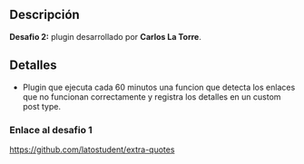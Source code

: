 ## Descripción
**Desafio 2:** plugin desarrollado por **Carlos La Torre**.

## Detalles
- Plugin que ejecuta cada 60 minutos una funcion que detecta los enlaces que no funcionan correctamente y registra los detalles en un custom post type.

### Enlace al desafio 1
https://github.com/latostudent/extra-quotes
